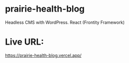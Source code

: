 # prairie-health-blog

Headless CMS with WordPress.
React (Frontity Framework)


# Live URL:

https://prairie-health-blog.vercel.app/
